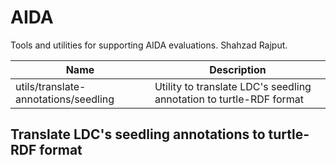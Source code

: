 # AIDA

Tools and utilities for supporting AIDA evaluations.
Shahzad Rajput.

| Name | Description |
|---|---|
| utils/translate-annotations/seedling | Utility to translate LDC's seedling annotation to turtle-RDF format |

## Translate LDC's seedling annotations to turtle-RDF format
